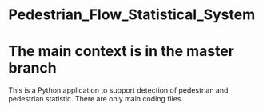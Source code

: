 # Pedestrian_Flow_Statistical_System     

# The main context is in the master branch      

This is a Python application to support detection of pedestrian and pedestrian statistic.
There are only main coding files.
